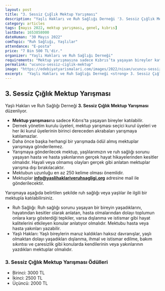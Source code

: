 ```yaml
---
layout: post
title: "3. Sessiz Çığlık Mektup Yarışması"
description: "Yaşlı Hakları ve Ruh Sağlığı Derneği '3. Sessiz Çığlık Mektup Yarışması' düzenliyor."
category: articles
tags: [mayıs 2022, mektup yarışması, genel, kıbrıs]
lastDate: 1653858000
dateHuman: "30 Mayıs 2022"
comTopic: "Ruh Sağlığı, Yaşlılar"
attendance: "E-posta"
price: "7 Bin 500 TL'dir."
organizer: "Yaşlı Hakları ve Ruh Sağlığı Derneği"
requirements: "Mektup yarışmasına sadece Kıbrıs’ta yaşayan bireyler katılabilir."
permalink: "ucuncu-sessiz-ciglik-mektup"
image: "https://edebiyatyarismalari.com/images/2022/nisan/ucuncu-sessiz-ciglik-mektup.jpg"
excerpt:  "Yaşlı Hakları ve Ruh Sağlığı Derneği <strong> 3. Sessiz Çığlık Mektup Yarışması </strong> düzenliyor."
---
```


## 3. Sessiz Çığlık Mektup Yarışması
Yaşlı Hakları ve Ruh Sağlığı Derneği **3. Sessiz Çığlık Mektup Yarışması** düzenliyor.

- **Mektup yarışması**na sadece Kıbrıs’ta yaşayan bireyler katılabilir.
- Dernek yönetim kurulu üyeleri, mektup yarışması seçici kurul üyeleri ve her iki kurul üyelerinin birinci dereceden akrabaları yarışmaya katılamazlar.
- Daha önce başka herhangi bir yarışmada ödül almış mektuplar yarışmaya gönderilemez.
- Yarışmaya gönderilecek mektup, yaşlılarımızın ve ruh sağlığı sorunu yaşayan hasta ve hasta yakınlarının gerçek hayat hikayelerinden kesitler olmalıdır. Hayali veya olmamış olayları gerçek gibi anlatan mektuplar yarışma dışı bırakılacaktır. 
- Mektubun uzunluğu en az 250 kelime olması önemlidir. 
- Mektuplar **info@yaslihaklariveruhsagligi.org** adresine mail ile gönderilecektir.


Yarışmaya aşağıda belirtilen şekilde ruh sağlığı veya yaşlılar ile ilgili bir mektupla katılabilirsiniz.
- Ruh Sağlığı: Ruh sağlığı sorunu yaşayan bir bireyin yaşadıklarını, hayatından kesitler olarak anlatan, hasta olmalarından dolayı toplumun onlara karşı gösterdiği tepkiler, varsa dışlanma ve istismar gibi hayat kalitelerini etkileyen konular anlatıyor olmalıdır. Mektubu hasta veya hasta yakınları yazabilir.
- Yaşlı Hakları: Yaşlı bireylerin maruz kaldıkları haksız davranışlar, yaşlı olmaktan dolayı yaşadıkları dışlanma, ihmal ve istismar edilme, bakım sıkıntısı ve çaresizlik gibi konularda kendilerinin veya yakınlarının yazdıkları mektuplar olmalıdır.


### 3. Sessiz Çığlık Mektup Yarışması Ödülleri
- Birinci: 3000 TL
- İkinci: 2500 TL
- Üçüncü: 2000 TL
